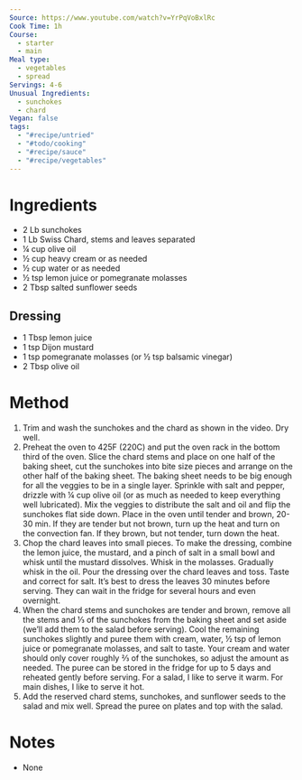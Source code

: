 ```yaml
---
Source: https://www.youtube.com/watch?v=YrPqVoBxlRc
Cook Time: 1h
Course:
  - starter
  - main
Meal type:
  - vegetables
  - spread
Servings: 4-6
Unusual Ingredients:
  - sunchokes
  - chard
Vegan: false
tags:
  - "#recipe/untried"
  - "#todo/cooking"
  - "#recipe/sauce"
  - "#recipe/vegetables"
---
```

# Ingredients

- 2 Lb sunchokes
- 1 Lb Swiss Chard, stems and leaves separated
- ¼ cup olive oil
- ½ cup heavy cream or as needed
- ½ cup water or as needed
- ½ tsp lemon juice or pomegranate molasses
- 2 Tbsp salted sunflower seeds

## Dressing

- 1 Tbsp lemon juice
- 1 tsp Dijon mustard
- 1 tsp pomegranate molasses (or ½ tsp balsamic vinegar)
- 2 Tbsp olive oil

# Method

1. Trim and wash the sunchokes and the chard as shown in the video. Dry well. 
2. Preheat the oven to 425F (220C) and put the oven rack in the bottom third of the oven. Slice the chard stems and place on one half of the baking sheet, cut the sunchokes into bite size pieces and arrange on the other half of the baking sheet. The baking sheet needs to be big enough for all the veggies to be in a single layer. Sprinkle with salt and pepper, drizzle with ¼ cup olive oil (or as much as needed to keep everything well lubricated). Mix the veggies to distribute the salt and oil and flip the sunchokes flat side down. Place in the oven until tender and brown, 20-30 min. If they are tender but not brown, turn up the heat and turn on the convection fan. If they brown, but not tender, turn down the heat.
3. Chop the chard leaves into small pieces. To make the dressing, combine the lemon juice, the mustard, and a pinch of salt in a small bowl and whisk until the mustard dissolves. Whisk in the molasses. Gradually whisk in the oil. Pour the dressing over the chard leaves and toss. Taste and correct for salt. It’s best to dress the leaves 30 minutes before serving. They can wait in the fridge for several hours and even overnight. 
4. When the chard stems and sunchokes are tender and brown, remove all the stems and ⅓ of the sunchokes from the baking sheet and set aside (we’ll add them to the salad before serving). Cool the remaining sunchokes slightly and puree them with cream, water, ½ tsp of lemon juice or pomegranate molasses, and salt to taste. Your cream and water should only cover roughly ⅔ of the sunchokes, so adjust the amount as needed. The puree can be stored in the fridge for up to 5 days and reheated gently before serving. For a salad, I like to serve it warm. For main dishes, I like to serve it hot.
5. Add the reserved chard stems, sunchokes, and sunflower seeds to the salad and mix well. Spread the puree on plates and top with the salad. 

# Notes

- None